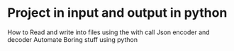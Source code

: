 # Project in input and output in python
How to Read and write into files using the with call
Json encoder and decoder
Automate Boring stuff using python

